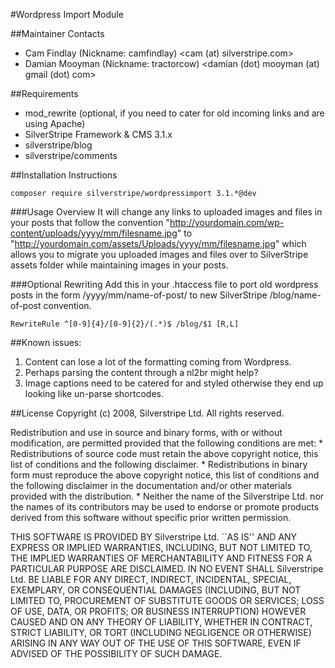 #Wordpress Import Module


##Maintainer Contacts
* Cam Findlay (Nickname: camfindlay) <cam (at) silverstripe.com>
* Damian Mooyman (Nickname: tractorcow) <damian (dot) mooyman (at) gmail (dot) com>


##Requirements
* mod_rewrite (optional, if you need to cater for old incoming links and are using Apache)
* SilverStripe Framework & CMS 3.1.x
* silverstripe/blog
* silverstripe/comments

##Installation Instructions

    composer require silverstripe/wordpressimport 3.1.*@dev

###Usage Overview
It will change any links to uploaded images and 
files in your posts that follow the convention 
"http://yourdomain.com/wp-content/uploads/yyyy/mm/filesname.jpg" 
to "http://yourdomain.com/assets/Uploads/yyyy/mm/filesname.jpg" 
which allows you to migrate you uploaded images 
and files over to SilverStripe assets folder while maintaining 
images in your posts.

###Optional Rewriting
Add this in your .htaccess file to port old 
wordpress posts in the form /yyyy/mm/name-of-post/
 to new SilverStripe /blog/name-of-post convention.


    RewriteRule ^[0-9]{4}/[0-9]{2}/(.*)$ /blog/$1 [R,L]


##Known issues:
1. Content can lose a lot of the formatting coming from Wordpress.
1. Perhaps parsing the content through a nl2br might help?
1. Image captions need to be catered for and styled otherwise they end up looking like un-parse shortcodes.


##License
Copyright (c) 2008, Silverstripe Ltd.
All rights reserved.

Redistribution and use in source and binary forms, with or without
modification, are permitted provided that the following conditions are met:
     * Redistributions of source code must retain the above copyright
       notice, this list of conditions and the following disclaimer.
     * Redistributions in binary form must reproduce the above copyright
       notice, this list of conditions and the following disclaimer in the
       documentation and/or other materials provided with the distribution.
     * Neither the name of the Silverstripe Ltd. nor the
       names of its contributors may be used to endorse or promote products
       derived from this software without specific prior written permission.

 THIS SOFTWARE IS PROVIDED BY Silverstripe Ltd. ``AS IS'' AND ANY
 EXPRESS OR IMPLIED WARRANTIES, INCLUDING, BUT NOT LIMITED TO, THE IMPLIED
 WARRANTIES OF MERCHANTABILITY AND FITNESS FOR A PARTICULAR PURPOSE ARE
 DISCLAIMED. IN NO EVENT SHALL Silverstripe Ltd. BE LIABLE FOR ANY
 DIRECT, INDIRECT, INCIDENTAL, SPECIAL, EXEMPLARY, OR CONSEQUENTIAL DAMAGES
 (INCLUDING, BUT NOT LIMITED TO, PROCUREMENT OF SUBSTITUTE GOODS OR SERVICES;
 LOSS OF USE, DATA, OR PROFITS; OR BUSINESS INTERRUPTION) HOWEVER CAUSED AND
 ON ANY THEORY OF LIABILITY, WHETHER IN CONTRACT, STRICT LIABILITY, OR TORT
 (INCLUDING NEGLIGENCE OR OTHERWISE) ARISING IN ANY WAY OUT OF THE USE OF THIS
 SOFTWARE, EVEN IF ADVISED OF THE POSSIBILITY OF SUCH DAMAGE.




